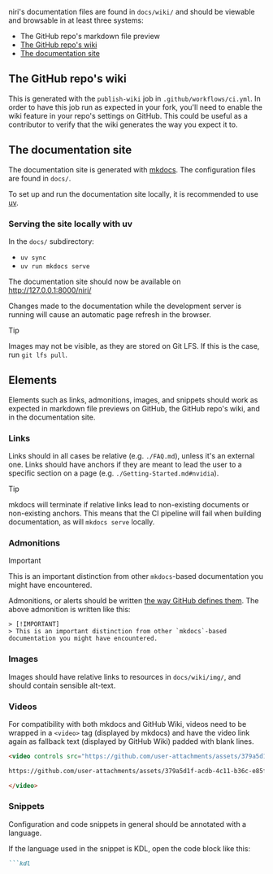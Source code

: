 niri's documentation files are found in `docs/wiki/` and should be viewable and browsable in at least three systems:

- The GitHub repo's markdown file preview
- [The GitHub repo's wiki](https://github.com/YaLTeR/niri/wiki)
- [The documentation site](https://yalter.github.io/niri/)

## The GitHub repo's wiki

This is generated with the `publish-wiki` job in `.github/workflows/ci.yml`.
In order to have this job run as expected in your fork, you'll need to enable the wiki feature in your repo's settings on GitHub.
This could be useful as a contributor to verify that the wiki generates the way you expect it to.

## The documentation site

The documentation site is generated with [mkdocs](https://www.mkdocs.org/).
The configuration files are found in `docs/`.

To set up and run the documentation site locally, it is recommended to use [uv](https://docs.astral.sh/uv/).

### Serving the site locally with uv

In the `docs/` subdirectory:

- `uv sync`
- `uv run mkdocs serve`

The documentation site should now be available on http://127.0.0.1:8000/niri/

Changes made to the documentation while the development server is running will cause an automatic page refresh in the browser.

> [!TIP]
> Images may not be visible, as they are stored on Git LFS.
> If this is the case, run `git lfs pull`.

## Elements

Elements such as links, admonitions, images, and snippets should work as expected in markdown file previews on GitHub, the GitHub repo's wiki, and in the documentation site.

### Links

Links should in all cases be relative (e.g. `./FAQ.md`), unless it's an external one.
Links should have anchors if they are meant to lead the user to a specific section on a page (e.g. `./Getting-Started.md#nvidia`).

> [!TIP]
> mkdocs will terminate if relative links lead to non-existing documents or non-existing anchors.
> This means that the CI pipeline will fail when building documentation, as will `mkdocs serve` locally.

### Admonitions

> [!IMPORTANT]
> This is an important distinction from other `mkdocs`-based documentation you might have encountered.

Admonitions, or alerts should be written [the way GitHub defines them](https://docs.github.com/en/get-started/writing-on-github/getting-started-with-writing-and-formatting-on-github/basic-writing-and-formatting-syntax#alerts).
The above admonition is written like this:

```
> [!IMPORTANT]
> This is an important distinction from other `mkdocs`-based documentation you might have encountered.
```

### Images

Images should have relative links to resources in `docs/wiki/img/`, and should contain sensible alt-text.

### Videos

For compatibility with both mkdocs and GitHub Wiki, videos need to be wrapped in a `<video>` tag (displayed by mkdocs) and have the video link again as fallback text (displayed by GitHub Wiki) padded with blank lines.

```html
<video controls src="https://github.com/user-attachments/assets/379a5d1f-acdb-4c11-b36c-e85fd91f0995">

https://github.com/user-attachments/assets/379a5d1f-acdb-4c11-b36c-e85fd91f0995

</video>
```

### Snippets

Configuration and code snippets in general should be annotated with a language.

If the language used in the snippet is KDL, open the code block like this:

```md
```kdl
```

